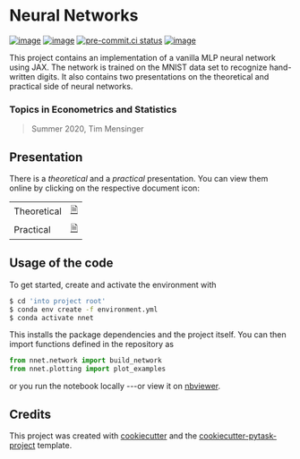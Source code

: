# Neural Networks

[![image](https://img.shields.io/github/workflow/status/timmens/neural-net/main/main)](https://github.com/timmens/neural-net/actions?query=branch%3Amain)
[![image](https://codecov.io/gh/timmens/neural-net/branch/main/graph/badge.svg)](https://codecov.io/gh/timmens/neural-net)
[![pre-commit.ci status](https://results.pre-commit.ci/badge/github/timmens/neural-net/main.svg)](https://results.pre-commit.ci/latest/github/timmens/neural-net/main)
[![image](https://img.shields.io/badge/code%20style-black-000000.svg)](https://github.com/psf/black)

This project contains an implementation of a vanilla MLP neural network using JAX. The
network is trained on the MNIST data set to recognize hand-written digits. It also
contains two presentations on the theoretical and practical side of neural networks.

### Topics in Econometrics and Statistics

> Summer 2020, Tim Mensinger

## Presentation

There is a *theoretical* and a *practical* presentation. You can view them online by
clicking on the respective document icon:

|             |                                                                                                                  |
| ----------- | ---------------------------------------------------------------------------------------------------------------- |
| Theoretical | [🗎](http://htmlpreview.github.io/?https://github.com/timmens/neural-net/blob/main/presentation/theoretical.html) |
| Practical   | [🗎](http://htmlpreview.github.io/?https://github.com/timmens/neural-net/blob/main/presentation/practical.html)   |

## Usage of the code

To get started, create and activate the environment with

```bash
$ cd 'into project root'
$ conda env create -f environment.yml
$ conda activate nnet
```

This installs the package dependencies and the project itself. You can then import
functions defined in the repository as

```python
from nnet.network import build_network
from nnet.plotting import plot_examples
```

or you run the notebook locally ---or view it on
[nbviewer](https://nbviewer.org/github/timmens/neural-net/blob/main/src/nnet/neural_network.ipynb).

## Credits

This project was created with [cookiecutter](https://github.com/audreyr/cookiecutter)
and the
[cookiecutter-pytask-project](https://github.com/pytask-dev/cookiecutter-pytask-project)
template.

